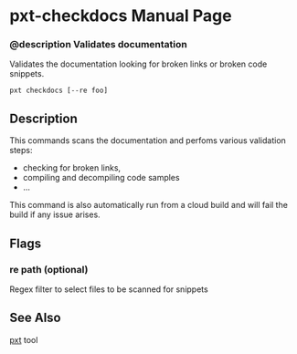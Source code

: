 # pxt-checkdocs Manual Page

### @description Validates documentation

Validates the documentation looking for broken links or broken code snippets.

    pxt checkdocs [--re foo]
    

## Description

This commands scans the documentation and perfoms various validation steps:

* checking for broken links,
* compiling and decompiling code samples
* ...

This command is also automatically run from a cloud build and will fail the build if any issue arises.

## Flags

### re path (optional)

Regex filter to select files to be scanned for snippets

## See Also

[pxt](/cli) tool